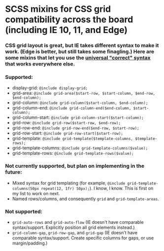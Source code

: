 # SCSS mixins for CSS grid compatibility across the board (including IE 10, 11, and Edge)

### CSS grid layout is great, but IE takes different syntax to make it work. (Edge is better, but still takes some finagling.) Here are some mixins that let you use the [universal "correct" syntax](https://developer.mozilla.org/en-US/docs/Web/CSS/grid) that works everywhere else.

### Supported:
- display-grid: `@include display-grid;`
- grid-area: `@include grid-area($start-row, $start-column, $end-row, $end-column);`
- grid-column: `@include grid-column($start-column, $end-column);`
- grid-column-end: `@include grid-column-end($end-column, $start-column);`
- grid-column-start: `@include grid-column-start($start-column);`
- grid-row: `@include grid-row($start-row, $end-row);`
- grid-row-end: `@include grid-row-end($end-row, $start-row);`
- grid-row-start: `@include grid-row-start($start-row);`
- grid-template: `@include grid-template($template-columns, $template-rows);`
- grid-template-columns: `@include grid-template-columns($value);`
- grid-template-rows: `@include grid-template-rows($value);`

### Not currently supported, but plan on implementing in the future:
- Mixed syntax for grid templating (for example, `@include grid-template-columns(50px repeat(12, 1fr) 50px);`). I know, I know. This is first on my list to work on next.
- Named rows/columns, and consequently `grid` and `grid-template-areas`.


### Not supported:
- `grid-auto-rows` and `grid-auto-flow` (IE doesn't have comparable syntax/support. Explicitly position all grid elements instead.)
- `grid-column-gap`, `grid-row-gap`, and `grid-gap` (IE doesn't have comparable syntax/support. Create specific columns for gaps, or use margin/padding.)